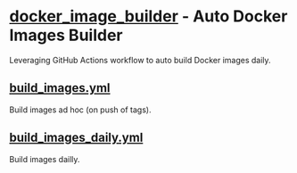 # [docker_image_builder](https://github.com/dclong/docker_image_builder) - Auto Docker Images Builder 

Leveraging GitHub Actions workflow to auto build Docker images daily. 

## [build_images.yml](https://github.com/dclong/docker_image_builder/blob/main/.github/workflows/build_images.yml)

Build images ad hoc (on push of tags).

## [build_images_daily.yml](https://github.com/dclong/docker_image_builder/blob/main/.github/workflows/build_images_daily.yml)

Build images dailly.
